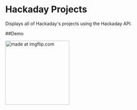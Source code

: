 # Hackaday Projects
Displays all of Hackaday's projects using the Hackaday API.

##Demo

<a href="https://imgflip.com/gif/30vzlt"><img src="https://i.imgflip.com/30vzlt.gif" title="made at imgflip.com" width="200px"/></a>
